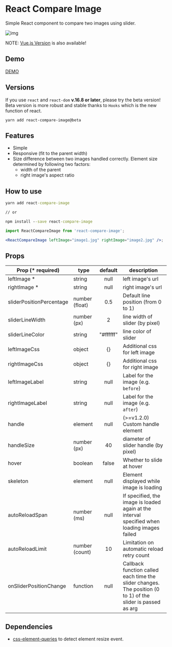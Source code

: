 # React Compare Image

Simple React component to compare two images using slider.

![img](https://react-compare-image.yuuniworks.com/anime.gif)

NOTE: [Vue.js Version](https://github.com/junkboy0315/vue-compare-image) is also available!

## Demo

[DEMO](https://react-compare-image.yuuniworks.com/)

## Versions

If you use `react` and `react-dom` **v.16.8 or later**, please try the beta version! Beta version is more robust and stable thanks to `Hooks` which is the new function of react.

`yarn add react-compare-image@beta`

## Features

- Simple
- Responsive (fit to the parent width)
- Size difference between two images handled correctly. Element size determined by following two factors:
  - width of the parent
  - right image's aspect ratio

## How to use

```cmd
yarn add react-compare-image

// or

npm install --save react-compare-image
```

```jsx
import ReactCompareImage from 'react-compare-image';

<ReactCompareImage leftImage="image1.jpg" rightImage="image2.jpg" />;
```

## Props

| Prop (\* required)       | type           |  default  | description                                                                                                 |
| ------------------------ | -------------- | :-------: | ----------------------------------------------------------------------------------------------------------- |
| leftImage \*             | string         |   null    | left image's url                                                                                            |
| rightImage \*            | string         |   null    | right image's url                                                                                           |
| sliderPositionPercentage | number (float) |    0.5    | Default line position (from 0 to 1)                                                                         |
| sliderLineWidth          | number (px)    |     2     | line width of slider (by pixel)                                                                             |
| sliderLineColor          | string         | "#ffffff" | line color of slider                                                                                        |
| leftImageCss             | object         |    {}     | Additional css for left image                                                                               |
| rightImageCss            | object         |    {}     | Additional css for right image                                                                              |
| leftImageLabel           | string         |   null    | Label for the image (e.g. `before`)                                                                         |
| rightImageLabel          | string         |   null    | Label for the image (e.g. `after`)                                                                          |
| handle                   | element        |   null    | (>=v1.2.0) Custom handle element                                                                            |
| handleSize               | number (px)    |    40     | diameter of slider handle (by pixel)                                                                        |
| hover                    | boolean        |   false   | Whether to slide at hover                                                                                   |
| skeleton                 | element        |   null    | Element displayed while image is loading                                                                    |
| autoReloadSpan           | number (ms)    |   null    | If specified, the image is loaded again at the interval specified when loading images failed                |
| autoReloadLimit          | number (count) |    10     | Limitation on automatic reload retry count                                                                  |
| onSliderPositionChange   | function       |   null    | Callback function called each time the slider changes. The position (0 to 1) of the slider is passed as arg |

## Dependencies

- [css-element-queries](https://github.com/marcj/css-element-queries) to detect element resize event.
